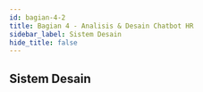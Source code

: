 ```yaml
---
id: bagian-4-2
title: Bagian 4 - Analisis & Desain Chatbot HR
sidebar_label: Sistem Desain
hide_title: false
---
```

## Sistem Desain
